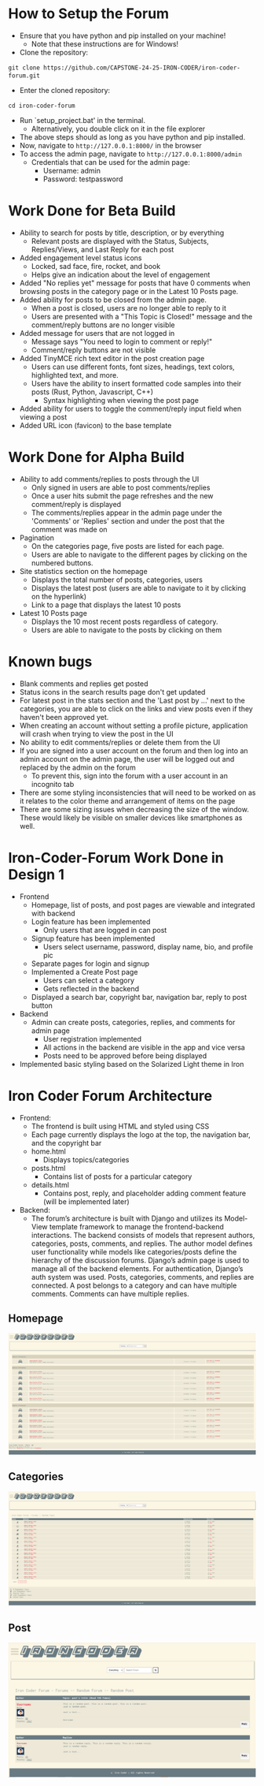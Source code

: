 
# How to Setup the Forum
* Ensure that you have python and pip installed on your machine!
    * Note that these instructions are for Windows! 
* Clone the repository:
```
git clone https://github.com/CAPSTONE-24-25-IRON-CODER/iron-coder-forum.git
```
* Enter the cloned repository:
```
cd iron-coder-forum
```
* Run `setup_project.bat' in the terminal. 
    * Alternatively, you double click on it in the file explorer
* The above steps should as long as you have python and pip installed.
* Now, navigate to `http://127.0.0.1:8000/` in the browser
* To access the admin page, navigate to `http://127.0.0.1:8000/admin`
    * Credentials that can be used for the admin page:
        *  Username: admin
        *  Password: testpassword

# Work Done for Beta Build
* Ability to search for posts by title, description, or by everything
	* Relevant posts are displayed with the Status, Subjects, Replies/Views, and Last Reply for each post
* Added engagement level status icons
	* Locked, sad face, fire, rocket, and book
	* Helps give an indication about the level of engagement 
* Added "No replies yet" message for posts that have 0 comments when browsing posts in the category page or in the Latest 10 Posts page. 
* Added ability for posts to be closed from the admin page.
	* When a post is closed, users are no longer able to reply to it
	* Users are presented with a "This Topic is Closed!" message and the comment/reply buttons are no longer visible
* Added message for users that are not logged in 
	* Message says "You need to login to comment or reply!"    
	* Comment/reply buttons are not visible
* Added TinyMCE rich text editor in the post creation page
	* Users can use different fonts, font sizes, headings, text colors, highlighted text, and more. 
	* Users have the ability to insert formatted code samples into their posts (Rust, Python, Javascript, C++)
		* Syntax highlighting when viewing the post page 
* Added ability for users to toggle the comment/reply input field when viewing a post
* Added URL icon (favicon) to the base template 
# Work Done for Alpha Build
* Ability to add comments/replies to posts through the UI
    * Only signed in users are able to post comments/replies
    * Once a user hits submit the page refreshes and the new comment/reply is displayed
    * The comments/replies appear in the admin page under the 'Comments' or 'Replies' section and under the post that the comment was made on
* Pagination
    * On the categories page, five posts are listed for each page. 
    * Users are able to navigate to the different pages by clicking on the numbered buttons.
* Site statistics section on the homepage
    * Displays the total number of posts, categories, users
    * Displays the latest post (users are able to navigate to it by clicking on the hyperlink)
    * Link to a page that displays the latest 10 posts
* Latest 10 Posts page
    * Displays the 10 most recent posts regardless of category. 
    * Users are able to navigate to the posts by clicking on them
# Known bugs
- Blank comments and replies get posted
- Status icons in the search results page don't get updated
- For latest post in the stats section and the 'Last post by ...' next to the categories, you are able to click on the links and view posts even if they haven't been approved yet.
- When creating an account without setting a profile picture, application will crash when trying to view the post in the UI
- No ability to edit comments/replies or delete them from the UI 
- If you are signed into a user account on the forum and then log into an admin account on the admin page, the user will be logged out and replaced by the admin on the forum
    - To prevent this, sign into the forum with a user account in an incognito tab
 - There are some styling inconsistencies that will need to be worked on as it relates to the color theme and arrangement of items on the page
 - There are some sizing issues when decreasing the size of the window. These would likely be visible on smaller devices like smartphones as well.  
 
# Iron-Coder-Forum Work Done in Design 1
* Frontend
    * Homepage, list of posts, and post pages are viewable and integrated with backend 
    * Login feature has been implemented
        * Only users that are logged in can post
    * Signup feature has been implemented
        * Users select username, password, display name, bio, and profile pic
    * Separate pages for login and signup
    * Implemented a Create Post page
        * Users can select a category
        * Gets reflected in the backend 
    * Displayed a search bar, copyright bar, navigation bar, reply to post button
* Backend
    * Admin can create posts, categories, replies, and comments for admin page
        * User registration implemented
        * All actions in the backend are visible in the app and vice versa
        * Posts need to be approved before being displayed
* Implemented basic styling based on the Solarized Light theme in Iron 
# Iron Coder Forum Architecture
- Frontend:
  - The frontend is built using HTML and styled using CSS 
  - Each page currently displays the logo at the top, the navigation bar, and the copyright bar
  - home.html
    - Displays topics/categories
  - posts.html
    - Contains list of posts for a particular category
  - details.html
    - Contains post, reply, and placeholder adding comment feature (will be implemented later)
- Backend:
  - The forum’s architecture is built with Django and utilizes its Model-View template framework to manage the frontend-backend interactions. The backend consists of models that represent authors, categories, posts, comments, and replies. The author model defines user functionality while models like categories/posts define the hierarchy of the discussion forums. Django’s admin page is used to manage all of the backend elements. For authentication, Django’s auth system was used. Posts, categories, comments, and replies are connected. A post belongs to a category and can have multiple comments. Comments can have multiple replies.
    
## Homepage
![Homepage](./assets/Screenshots/homepage.png)

## Categories
![Categories](./assets/Screenshots/categories.png)

## Post
![Post](./assets/Screenshots/post.png)
